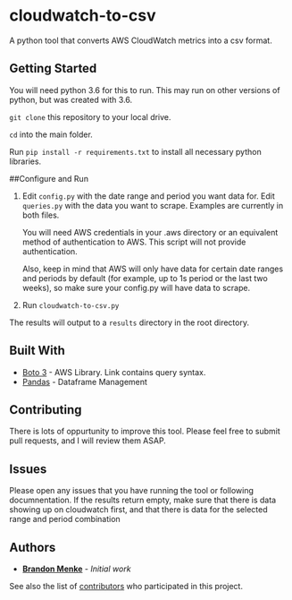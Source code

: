# cloudwatch-to-csv

A python tool that converts AWS CloudWatch metrics into a csv format.

## Getting Started

You will need python 3.6 for this to run. This may run on other versions of python, but was created with 3.6.

`git clone` this repository to your local drive.

`cd` into the main folder.

Run `pip install -r requirements.txt` to install all necessary python libraries.

##Configure and Run

1. Edit `config.py` with the date range and period you want data for. Edit `queries.py` with the data you want to scrape. Examples are currently in both files.

   You will need AWS credentials in your .aws directory or an equivalent method of authentication to AWS. This script will not provide authentication.

    Also, keep in mind that AWS will only have data for certain date ranges and periods by default (for example, up to 1s period or the last two weeks), so make sure your config.py will have data to scrape. 

2. Run `cloudwatch-to-csv.py`

The results will output to a `results` directory in the root directory.

## Built With

* [Boto 3](https://boto3.amazonaws.com/v1/documentation/api/latest/reference/services/cloudwatch.html#CloudWatch.Client.get_metric_data) - AWS Library. Link contains query syntax.
* [Pandas](https://pandas.pydata.org/) - Dataframe Management

## Contributing

There is lots of oppurtunity to improve this tool. Please feel free to submit pull requests, and I will review them ASAP.

## Issues

Please open any issues that you have running the tool or following documnentation. If the results return empty, make sure that there is data showing up on cloudwatch first, and that there is data for the selected range and period combination

## Authors

* **[Brandon Menke](https://www.linkedin.com/in/brandonmenke/)** - *Initial work* 

See also the list of [contributors](https://github.com/your/project/contributors) who participated in this project.